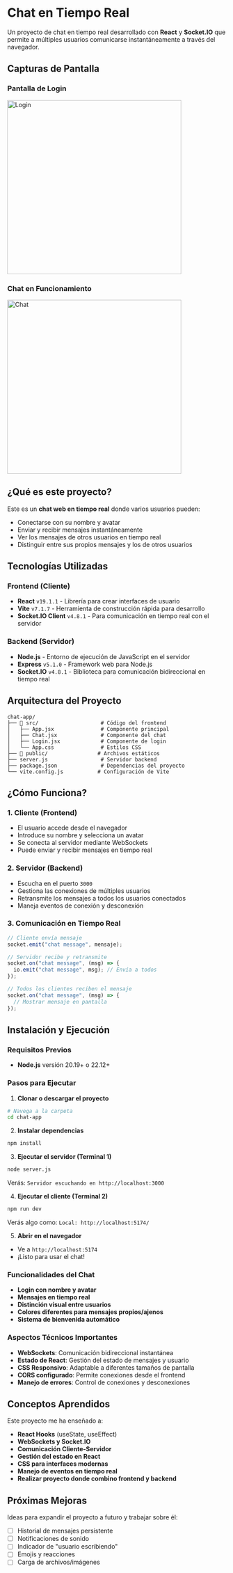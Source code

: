 # Chat en Tiempo Real

Un proyecto de chat en tiempo real desarrollado con **React** y **Socket.IO** que permite a múltiples usuarios comunicarse instantáneamente a través del navegador.

## Capturas de Pantalla

### Pantalla de Login

<img src="../imagenes/login.png" alt="Login" width="400" height="400">

### Chat en Funcionamiento

<img src="../imagenes/chat.png" alt="Chat" width="400" height="400">

## ¿Qué es este proyecto?

Este es un **chat web en tiempo real** donde varios usuarios pueden:

- Conectarse con su nombre y avatar
- Enviar y recibir mensajes instantáneamente
- Ver los mensajes de otros usuarios en tiempo real
- Distinguir entre sus propios mensajes y los de otros usuarios

## Tecnologías Utilizadas

### Frontend (Cliente)

- **React** `v19.1.1` - Librería para crear interfaces de usuario
- **Vite** `v7.1.7` - Herramienta de construcción rápida para desarrollo
- **Socket.IO Client** `v4.8.1` - Para comunicación en tiempo real con el servidor

### Backend (Servidor)

- **Node.js** - Entorno de ejecución de JavaScript en el servidor
- **Express** `v5.1.0` - Framework web para Node.js
- **Socket.IO** `v4.8.1` - Biblioteca para comunicación bidireccional en tiempo real

## Arquitectura del Proyecto

```
chat-app/
├── 📁 src/                    # Código del frontend
│   ├── App.jsx               # Componente principal
│   ├── Chat.jsx              # Componente del chat
│   ├── Login.jsx             # Componente de login
│   └── App.css               # Estilos CSS
├── 📁 public/                # Archivos estáticos
├── server.js                 # Servidor backend
├── package.json              # Dependencias del proyecto
└── vite.config.js           # Configuración de Vite
```

## ¿Cómo Funciona?

### 1. **Cliente (Frontend)**

- El usuario accede desde el navegador
- Introduce su nombre y selecciona un avatar
- Se conecta al servidor mediante WebSockets
- Puede enviar y recibir mensajes en tiempo real

### 2. **Servidor (Backend)**

- Escucha en el puerto `3000`
- Gestiona las conexiones de múltiples usuarios
- Retransmite los mensajes a todos los usuarios conectados
- Maneja eventos de conexión y desconexión

### 3. **Comunicación en Tiempo Real**

```javascript
// Cliente envía mensaje
socket.emit("chat message", mensaje);

// Servidor recibe y retransmite
socket.on("chat message", (msg) => {
  io.emit("chat message", msg); // Envía a todos
});

// Todos los clientes reciben el mensaje
socket.on("chat message", (msg) => {
  // Mostrar mensaje en pantalla
});
```

## Instalación y Ejecución

### Requisitos Previos

- **Node.js** versión 20.19+ o 22.12+

### Pasos para Ejecutar

1. **Clonar o descargar el proyecto**

```bash
# Navega a la carpeta
cd chat-app
```

2. **Instalar dependencias**

```bash
npm install
```

3. **Ejecutar el servidor (Terminal 1)**

```bash
node server.js
```

Verás: `Servidor escuchando en http://localhost:3000`

4. **Ejecutar el cliente (Terminal 2)**

```bash
npm run dev
```

Verás algo como: `Local: http://localhost:5174/`

5. **Abrir en el navegador**

- Ve a `http://localhost:5174`
- ¡Listo para usar el chat!

### Funcionalidades del Chat

- **Login con nombre y avatar**
- **Mensajes en tiempo real**
- **Distinción visual entre usuarios**
- **Colores diferentes para mensajes propios/ajenos**
- **Sistema de bienvenida automático**

### Aspectos Técnicos Importantes

- **WebSockets**: Comunicación bidireccional instantánea
- **Estado de React**: Gestión del estado de mensajes y usuario
- **CSS Responsivo**: Adaptable a diferentes tamaños de pantalla
- **CORS configurado**: Permite conexiones desde el frontend
- **Manejo de errores**: Control de conexiones y desconexiones

## Conceptos Aprendidos

Este proyecto me ha enseñado a:

- **React Hooks** (useState, useEffect)
- **WebSockets y Socket.IO**
- **Comunicación Cliente-Servidor**
- **Gestión del estado en React**
- **CSS para interfaces modernas**
- **Manejo de eventos en tiempo real**
- **Realizar proyecto donde combino frontend y backend**

## Próximas Mejoras

Ideas para expandir el proyecto a futuro y trabajar sobre él:

- [ ] Historial de mensajes persistente
- [ ] Notificaciones de sonido
- [ ] Indicador de "usuario escribiendo"
- [ ] Emojis y reacciones
- [ ] Carga de archivos/imágenes
